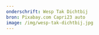 ```yaml
---
onderschrift: Wesp Tak Dichtbij
bron: Pixabay.com Capri23 auto
image: /img/wesp-tak-dichtbij.jpg
---
```

